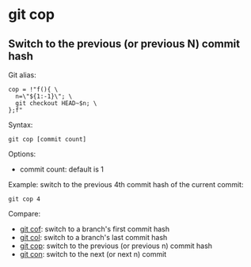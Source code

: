 # git cop

## Switch to the previous (or previous N) commit hash

Git alias:

```git
cop = !"f(){ \
  n=\"${1:-1}\"; \
  git checkout HEAD~$n; \
};f"
```

Syntax:

```shell
git cop [commit count]
```

Options:

  * commit count: default is 1

Example: switch to the previous 4th commit hash of the current commit:

```shell
git cop 4
```

Compare:

* [git cof](../git-cof): switch to a branch's first commit hash
* [git col](../git-col): switch to a branch's last commit hash
* [git cop](../git-cop): switch to the previous (or previous n) commit hash
* [git con](../git-con): switch to the next (or next n) commit
